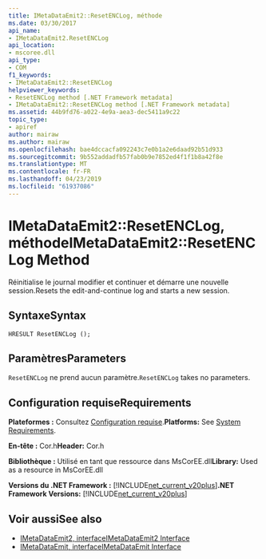 ```yaml
---
title: IMetaDataEmit2::ResetENCLog, méthode
ms.date: 03/30/2017
api_name:
- IMetaDataEmit2.ResetENCLog
api_location:
- mscoree.dll
api_type:
- COM
f1_keywords:
- IMetaDataEmit2::ResetENCLog
helpviewer_keywords:
- ResetENCLog method [.NET Framework metadata]
- IMetaDataEmit2::ResetENCLog method [.NET Framework metadata]
ms.assetid: 44b9fd76-a022-4e9a-aea3-dec5411a9c22
topic_type:
- apiref
author: mairaw
ms.author: mairaw
ms.openlocfilehash: bae4dccacfa092243c7e0b1a2e6daad92b51d933
ms.sourcegitcommit: 9b552addadfb57fab0b9e7852ed4f1f1b8a42f8e
ms.translationtype: MT
ms.contentlocale: fr-FR
ms.lasthandoff: 04/23/2019
ms.locfileid: "61937086"
---
```

# <a name="imetadataemit2resetenclog-method"></a><span data-ttu-id="cc733-102">IMetaDataEmit2::ResetENCLog, méthode</span><span class="sxs-lookup"><span data-stu-id="cc733-102">IMetaDataEmit2::ResetENCLog Method</span></span>
<span data-ttu-id="cc733-103">Réinitialise le journal modifier et continuer et démarre une nouvelle session.</span><span class="sxs-lookup"><span data-stu-id="cc733-103">Resets the edit-and-continue log and starts a new session.</span></span>  
  
## <a name="syntax"></a><span data-ttu-id="cc733-104">Syntaxe</span><span class="sxs-lookup"><span data-stu-id="cc733-104">Syntax</span></span>  
  
```  
HRESULT ResetENCLog ();  
```  
  
## <a name="parameters"></a><span data-ttu-id="cc733-105">Paramètres</span><span class="sxs-lookup"><span data-stu-id="cc733-105">Parameters</span></span>  
 <span data-ttu-id="cc733-106">`ResetENCLog` ne prend aucun paramètre.</span><span class="sxs-lookup"><span data-stu-id="cc733-106">`ResetENCLog` takes no parameters.</span></span>  
  
## <a name="requirements"></a><span data-ttu-id="cc733-107">Configuration requise</span><span class="sxs-lookup"><span data-stu-id="cc733-107">Requirements</span></span>  
 <span data-ttu-id="cc733-108">**Plateformes :** Consultez [Configuration requise](../../../../docs/framework/get-started/system-requirements.md).</span><span class="sxs-lookup"><span data-stu-id="cc733-108">**Platforms:** See [System Requirements](../../../../docs/framework/get-started/system-requirements.md).</span></span>  
  
 <span data-ttu-id="cc733-109">**En-tête :** Cor.h</span><span class="sxs-lookup"><span data-stu-id="cc733-109">**Header:** Cor.h</span></span>  
  
 <span data-ttu-id="cc733-110">**Bibliothèque :** Utilisé en tant que ressource dans MsCorEE.dll</span><span class="sxs-lookup"><span data-stu-id="cc733-110">**Library:** Used as a resource in MsCorEE.dll</span></span>  
  
 <span data-ttu-id="cc733-111">**Versions du .NET Framework :** [!INCLUDE[net_current_v20plus](../../../../includes/net-current-v20plus-md.md)]</span><span class="sxs-lookup"><span data-stu-id="cc733-111">**.NET Framework Versions:** [!INCLUDE[net_current_v20plus](../../../../includes/net-current-v20plus-md.md)]</span></span>  
  
## <a name="see-also"></a><span data-ttu-id="cc733-112">Voir aussi</span><span class="sxs-lookup"><span data-stu-id="cc733-112">See also</span></span>

- [<span data-ttu-id="cc733-113">IMetaDataEmit2, interface</span><span class="sxs-lookup"><span data-stu-id="cc733-113">IMetaDataEmit2 Interface</span></span>](../../../../docs/framework/unmanaged-api/metadata/imetadataemit2-interface.md)
- [<span data-ttu-id="cc733-114">IMetaDataEmit, interface</span><span class="sxs-lookup"><span data-stu-id="cc733-114">IMetaDataEmit Interface</span></span>](../../../../docs/framework/unmanaged-api/metadata/imetadataemit-interface.md)
